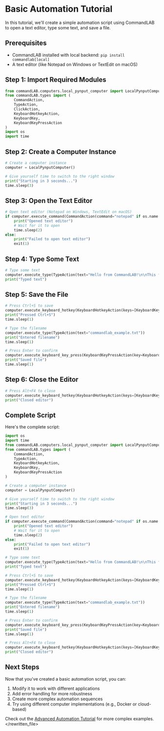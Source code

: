 # Basic Automation Tutorial

In this tutorial, we'll create a simple automation script using CommandLAB to open a text editor, type some text, and save a file.

## Prerequisites

- CommandLAB installed with local backend: `pip install commandlab[local]`
- A text editor (like Notepad on Windows or TextEdit on macOS)

## Step 1: Import Required Modules

```python
from commandLAB.computers.local_pynput_computer import LocalPynputComputer
from commandLAB.types import (
    CommandAction,
    TypeAction,
    ClickAction,
    KeyboardHotkeyAction,
    KeyboardKey,
    KeyboardKeyPressAction
)
import os
import time
```

## Step 2: Create a Computer Instance

```python
# Create a computer instance
computer = LocalPynputComputer()

# Give yourself time to switch to the right window
print("Starting in 3 seconds...")
time.sleep(3)
```

## Step 3: Open the Text Editor

```python
# Open text editor (Notepad on Windows, TextEdit on macOS)
if computer.execute_command(CommandAction(command="notepad" if os.name == "nt" else "open -a TextEdit")):
    print("Opened text editor")
    # Wait for it to open
    time.sleep(2)
else:
    print("Failed to open text editor")
    exit(1)
```

## Step 4: Type Some Text

```python
# Type some text
computer.execute_type(TypeAction(text="Hello from CommandLAB!\n\nThis file was created automatically."))
print("Typed text")
```

## Step 5: Save the File

```python
# Press Ctrl+S to save
computer.execute_keyboard_hotkey(KeyboardHotkeyAction(keys=[KeyboardKey.CTRL, KeyboardKey.S]))
print("Pressed Ctrl+S")
time.sleep(1)

# Type the filename
computer.execute_type(TypeAction(text="commandlab_example.txt"))
print("Entered filename")
time.sleep(1)

# Press Enter to confirm
computer.execute_keyboard_key_press(KeyboardKeyPressAction(key=KeyboardKey.ENTER))
print("Saved file")
time.sleep(1)
```

## Step 6: Close the Editor

```python
# Press Alt+F4 to close
computer.execute_keyboard_hotkey(KeyboardHotkeyAction(keys=[KeyboardKey.ALT, KeyboardKey.F4]))
print("Closed editor")
```

## Complete Script

Here's the complete script:

```python
import os
import time
from commandLAB.computers.local_pynput_computer import LocalPynputComputer
from commandLAB.types import (
    CommandAction,
    TypeAction,
    KeyboardHotkeyAction,
    KeyboardKey,
    KeyboardKeyPressAction
)

# Create a computer instance
computer = LocalPynputComputer()

# Give yourself time to switch to the right window
print("Starting in 3 seconds...")
time.sleep(3)

# Open text editor
if computer.execute_command(CommandAction(command="notepad" if os.name == "nt" else "open -a TextEdit")):
    print("Opened text editor")
    # Wait for it to open
    time.sleep(2)
else:
    print("Failed to open text editor")
    exit(1)

# Type some text
computer.execute_type(TypeAction(text="Hello from CommandLAB!\n\nThis file was created automatically."))
print("Typed text")

# Press Ctrl+S to save
computer.execute_keyboard_hotkey(KeyboardHotkeyAction(keys=[KeyboardKey.CTRL, KeyboardKey.S]))
print("Pressed Ctrl+S")
time.sleep(1)

# Type the filename
computer.execute_type(TypeAction(text="commandlab_example.txt"))
print("Entered filename")
time.sleep(1)

# Press Enter to confirm
computer.execute_keyboard_key_press(KeyboardKeyPressAction(key=KeyboardKey.ENTER))
print("Saved file")
time.sleep(1)

# Press Alt+F4 to close
computer.execute_keyboard_hotkey(KeyboardHotkeyAction(keys=[KeyboardKey.ALT, KeyboardKey.F4]))
print("Closed editor")
```

## Next Steps

Now that you've created a basic automation script, you can:

1. Modify it to work with different applications
2. Add error handling for more robustness
3. Create more complex automation sequences
4. Try using different computer implementations (e.g., Docker or cloud-based)

Check out the [Advanced Automation Tutorial](advanced_automation.md) for more complex examples.
</rewritten_file>